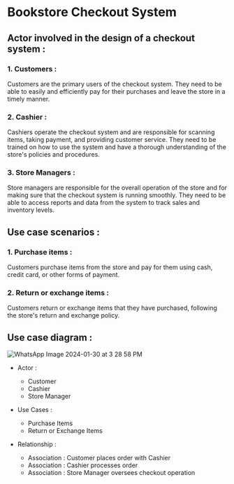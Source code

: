 # Bookstore Checkout System
## Actor involved in the design of a checkout system :
### 1. Customers :
Customers are the primary users of the checkout system. They need to be able to easily and efficiently pay for their purchases and leave the store in a timely manner.
### 2. Cashier : 
Cashiers operate the checkout system and are responsible for scanning items, taking payment, and providing customer service. They need to be trained on how to use the system and have a thorough understanding of the store's policies and procedures.
### 3. Store Managers :
Store managers are responsible for the overall operation of the store and for making sure that the checkout system is running smoothly. They need to be able to access reports and data from the system to track sales and inventory levels.

## Use case scenarios :
### 1. Purchase items :
Customers purchase items from the store and pay for them using cash, credit card, or other forms of payment.
### 2. Return  or exchange items :
Customers return or exchange items that they have purchased, following the store's return and exchange policy.

## Use case diagram :
![WhatsApp Image 2024-01-30 at 3 28 58 PM](https://github.com/Harshtherocking/OOAD-ICS-222/assets/65885345/ef84e15b-c748-46b5-bac8-833ce1486b3e)

- Actor :
  - Customer
  - Cashier
  - Store Manager

- Use Cases :
  - Purchase Items
  - Return or Exchange Items

- Relationship :
  - Association : Customer places order with Cashier
  - Association : Cashier processes order
  - Association : Store Manager oversees checkout operation
